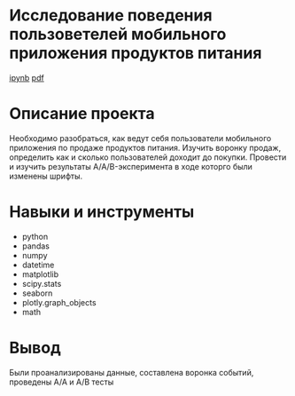 # Исследование поведения пользоветелей мобильного приложения продуктов питания #
[ipynb](https://github.com/zagirovaaa/Portfolio/blob/main/АВ%20тест%20стартап/ab_test_mob%20.ipynb)
[pdf](https://github.com/zagirovaaa/Portfolio/blob/main/АВ%20тест%20стартап/ab_test_mob.pdf)

# Описание проекта #
Необходимо разобраться, как ведут себя пользователи мобильного приложения по продаже продуктов питания. Изучить воронку продаж, определить как и сколько пользователей доходит до покупки. Провести и изучить результаты A/A/B-эксперимента в ходе которго были изменены шрифты.

# Навыки и инструменты #
- python
- pandas
- numpy
- datetime
- matplotlib
- scipy.stats
- seaborn
- plotly.graph_objects
- math


# Вывод #
Были проанализированы данные, составлена воронка событий, проведены A/A и A/B тесты
